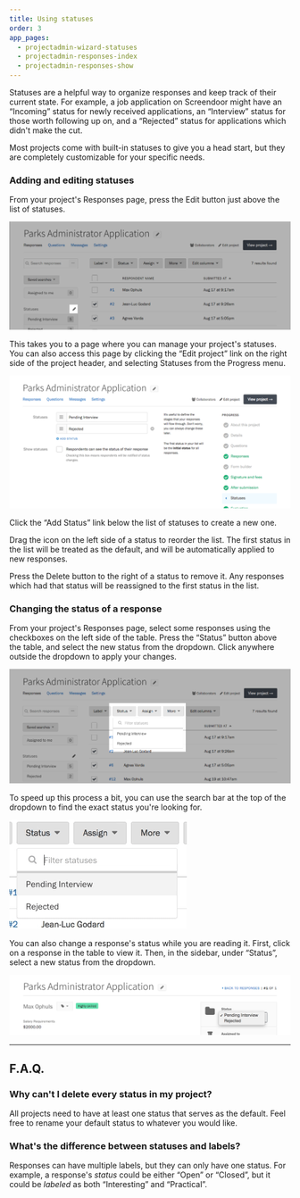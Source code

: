 ```yaml
---
title: Using statuses
order: 3
app_pages:
  - projectadmin-wizard-statuses
  - projectadmin-responses-index
  - projectadmin-responses-show
---
```


Statuses are a helpful way to organize responses and keep track of their current state. For example, a job application on Screendoor might have an &ldquo;Incoming&rdquo; status for newly received applications, an &ldquo;Interview&rdquo; status for those worth following up on, and a &ldquo;Rejected&rdquo; status for applications which didn't make the cut.

Most projects come with built-in statuses to give you a head start, but they are completely customizable for your specific needs.

### Adding and editing statuses

From your project's Responses page, press the Edit button just above the list of statuses.

![Button to edit statuses.](../images/status_1.png)

This takes you to a page where you can manage your project's statuses. You can also access this page by clicking the &ldquo;Edit project&rdquo; link on the right side of the project header, and selecting Statuses from the Progress menu.

![Statuses page when setting up a project.](../images/status_2.png)

Click the &ldquo;Add Status&rdquo; link below the list of statuses to create a new one.

Drag the icon on the left side of a status to reorder the list. The first status in the list will be treated as the default, and will be automatically applied to new responses.

Press the Delete button to the right of a status to remove it. Any responses which had that status will be reassigned to the first status in the list.

### Changing the status of a response

From your project's Responses page, select some responses using the checkboxes on the left side of the table. Press the &ldquo;Status&rdquo; button above the table, and select the new status from the dropdown. Click anywhere outside the dropdown to apply your changes.

![Changing the status from the Responses page.](../images/status_3.png)

To speed up this process a bit, you can use the search bar at the top of the dropdown to find the exact status you're looking for.

![Searching for a status.](../images/search_status.gif)

You can also change a response's status while you are reading it. First, click on a response in the table to view it. Then, in the sidebar, under &ldquo;Status&rdquo;, select a new status from the dropdown.

![Changing the status of one response.](../images/status_4.png)

---

## F.A.Q.

### Why can't I delete every status in my project?
All projects need to have at least one status that serves as the default. Feel free to rename your default status to whatever you would like.

### What's the difference between statuses and labels?
Responses can have multiple labels, but they can only have one status. For example, a response's _status_ could be either &ldquo;Open&rdquo; or &ldquo;Closed&rdquo;, but it could be _labeled_ as both &ldquo;Interesting&rdquo; and &ldquo;Practical&rdquo;.
